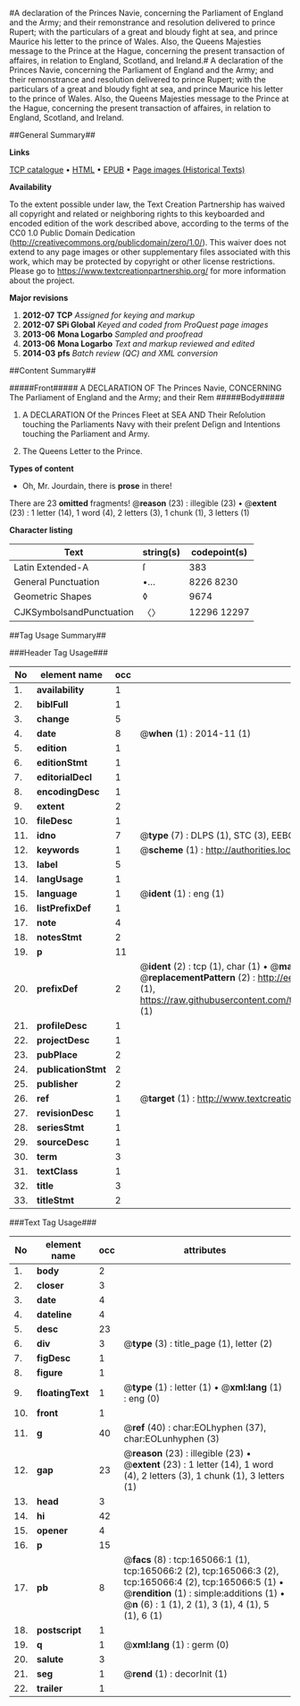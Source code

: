 #A declaration of the Princes Navie, concerning the Parliament of England and the Army; and their remonstrance and resolution delivered to prince Rupert; with the particulars of a great and bloudy fight at sea, and prince Maurice his letter to the prince of Wales. Also, the Queens Majesties message to the Prince at the Hague, concerning the present transaction of affaires, in relation to England, Scotland, and Ireland.#
A declaration of the Princes Navie, concerning the Parliament of England and the Army; and their remonstrance and resolution delivered to prince Rupert; with the particulars of a great and bloudy fight at sea, and prince Maurice his letter to the prince of Wales. Also, the Queens Majesties message to the Prince at the Hague, concerning the present transaction of affaires, in relation to England, Scotland, and Ireland.

##General Summary##

**Links**

[TCP catalogue](http://www.ota.ox.ac.uk/tcp/)  • 
[HTML](http://tei.it.ox.ac.uk/tcp/Texts-HTML/free/A82/A82217.html)  • 
[EPUB](http://tei.it.ox.ac.uk/tcp/Texts-EPUB/free/A82/A82217.epub) • 
[Page images (Historical Texts)](https://historicaltexts.jisc.ac.uk/eebo-99865025e)

**Availability**

To the extent possible under law, the Text Creation Partnership has waived all copyright and related or neighboring rights to this keyboarded and encoded edition of the work described above, according to the terms of the CC0 1.0 Public Domain Dedication (http://creativecommons.org/publicdomain/zero/1.0/). This waiver does not extend to any page images or other supplementary files associated with this work, which may be protected by copyright or other license restrictions. Please go to https://www.textcreationpartnership.org/ for more information about the project.

**Major revisions**

1. __2012-07__ __TCP__ *Assigned for keying and markup*
1. __2012-07__ __SPi Global__ *Keyed and coded from ProQuest page images*
1. __2013-06__ __Mona Logarbo__ *Sampled and proofread*
1. __2013-06__ __Mona Logarbo__ *Text and markup reviewed and edited*
1. __2014-03__ __pfs__ *Batch review (QC) and XML conversion*

##Content Summary##

#####Front#####
A DECLARATION OF The Princes Navie, CONCERNING The Parliament of England and the Army; and their Rem
#####Body#####

1. A DECLARATION Of the Princes Fleet at SEA AND Their Reſolution touching the Parliaments Navy with their preſent Deſign and Intentions touching the Parliament and Army.

1. The Queens Letter to the Prince.

**Types of content**

  * Oh, Mr. Jourdain, there is **prose** in there!

There are 23 **omitted** fragments! 
 @__reason__ (23) : illegible (23)  •  @__extent__ (23) : 1 letter (14), 1 word (4), 2 letters (3), 1 chunk (1), 3 letters (1)

**Character listing**


|Text|string(s)|codepoint(s)|
|---|---|---|
|Latin Extended-A|ſ|383|
|General Punctuation|•…|8226 8230|
|Geometric Shapes|◊|9674|
|CJKSymbolsandPunctuation|〈〉|12296 12297|

##Tag Usage Summary##

###Header Tag Usage###

|No|element name|occ|attributes|
|---|---|---|---|
|1.|__availability__|1||
|2.|__biblFull__|1||
|3.|__change__|5||
|4.|__date__|8| @__when__ (1) : 2014-11 (1)|
|5.|__edition__|1||
|6.|__editionStmt__|1||
|7.|__editorialDecl__|1||
|8.|__encodingDesc__|1||
|9.|__extent__|2||
|10.|__fileDesc__|1||
|11.|__idno__|7| @__type__ (7) : DLPS (1), STC (3), EEBO-CITATION (1), PROQUEST (1), VID (1)|
|12.|__keywords__|1| @__scheme__ (1) : http://authorities.loc.gov/ (1)|
|13.|__label__|5||
|14.|__langUsage__|1||
|15.|__language__|1| @__ident__ (1) : eng (1)|
|16.|__listPrefixDef__|1||
|17.|__note__|4||
|18.|__notesStmt__|2||
|19.|__p__|11||
|20.|__prefixDef__|2| @__ident__ (2) : tcp (1), char (1)  •  @__matchPattern__ (2) : ([0-9\-]+):([0-9IVX]+) (1), (.+) (1)  •  @__replacementPattern__ (2) : http://eebo.chadwyck.com/downloadtiff?vid=$1&page=$2 (1), https://raw.githubusercontent.com/textcreationpartnership/Texts/master/tcpchars.xml#$1 (1)|
|21.|__profileDesc__|1||
|22.|__projectDesc__|1||
|23.|__pubPlace__|2||
|24.|__publicationStmt__|2||
|25.|__publisher__|2||
|26.|__ref__|1| @__target__ (1) : http://www.textcreationpartnership.org/docs/. (1)|
|27.|__revisionDesc__|1||
|28.|__seriesStmt__|1||
|29.|__sourceDesc__|1||
|30.|__term__|3||
|31.|__textClass__|1||
|32.|__title__|3||
|33.|__titleStmt__|2||


###Text Tag Usage###

|No|element name|occ|attributes|
|---|---|---|---|
|1.|__body__|2||
|2.|__closer__|3||
|3.|__date__|4||
|4.|__dateline__|4||
|5.|__desc__|23||
|6.|__div__|3| @__type__ (3) : title_page (1), letter (2)|
|7.|__figDesc__|1||
|8.|__figure__|1||
|9.|__floatingText__|1| @__type__ (1) : letter (1)  •  @__xml:lang__ (1) : eng (0)|
|10.|__front__|1||
|11.|__g__|40| @__ref__ (40) : char:EOLhyphen (37), char:EOLunhyphen (3)|
|12.|__gap__|23| @__reason__ (23) : illegible (23)  •  @__extent__ (23) : 1 letter (14), 1 word (4), 2 letters (3), 1 chunk (1), 3 letters (1)|
|13.|__head__|3||
|14.|__hi__|42||
|15.|__opener__|4||
|16.|__p__|15||
|17.|__pb__|8| @__facs__ (8) : tcp:165066:1 (1), tcp:165066:2 (2), tcp:165066:3 (2), tcp:165066:4 (2), tcp:165066:5 (1)  •  @__rendition__ (1) : simple:additions (1)  •  @__n__ (6) : 1 (1), 2 (1), 3 (1), 4 (1), 5 (1), 6 (1)|
|18.|__postscript__|1||
|19.|__q__|1| @__xml:lang__ (1) : germ (0)|
|20.|__salute__|3||
|21.|__seg__|1| @__rend__ (1) : decorInit (1)|
|22.|__trailer__|1||
